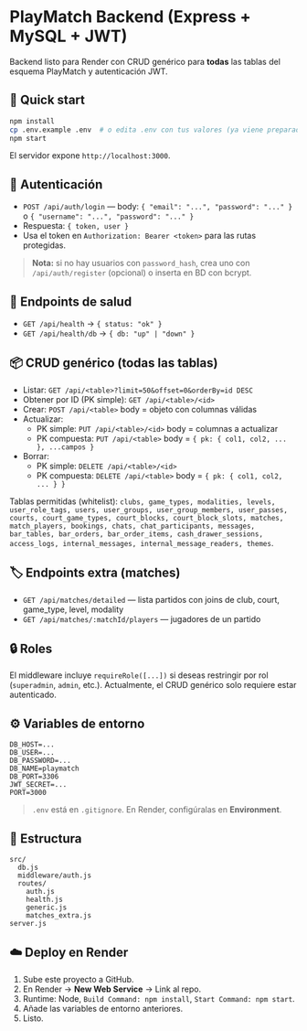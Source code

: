# PlayMatch Backend (Express + MySQL + JWT)

Backend listo para Render con CRUD genérico para **todas** las tablas del esquema PlayMatch y autenticación JWT.

## 🚀 Quick start

```bash
npm install
cp .env.example .env  # o edita .env con tus valores (ya viene preparado)
npm start
```

El servidor expone `http://localhost:3000`.

## 🔑 Autenticación

- `POST /api/auth/login` — body: `{ "email": "...", "password": "..." }` o `{ "username": "...", "password": "..." }`
- Respuesta: `{ token, user }`
- Usa el token en `Authorization: Bearer <token>` para las rutas protegidas.

> **Nota:** si no hay usuarios con `password_hash`, crea uno con `/api/auth/register` (opcional) o inserta en BD con bcrypt.

## 🧰 Endpoints de salud
- `GET /api/health` → `{ status: "ok" }`
- `GET /api/health/db` → `{ db: "up" | "down" }`

## 📦 CRUD genérico (todas las tablas)

- Listar: `GET /api/<table>?limit=50&offset=0&orderBy=id DESC`
- Obtener por ID (PK simple): `GET /api/<table>/<id>`
- Crear: `POST /api/<table>` body = objeto con columnas válidas
- Actualizar:
  - PK simple: `PUT /api/<table>/<id>` body = columnas a actualizar
  - PK compuesta: `PUT /api/<table>` body = `{ pk: { col1, col2, ... }, ...campos }`
- Borrar:
  - PK simple: `DELETE /api/<table>/<id>`
  - PK compuesta: `DELETE /api/<table>` body = `{ pk: { col1, col2, ... } }`

Tablas permitidas (whitelist): `clubs, game_types, modalities, levels, user_role_tags, users, user_groups, user_group_members, user_passes, courts, court_game_types, court_blocks, court_block_slots, matches, match_players, bookings, chats, chat_participants, messages, bar_tables, bar_orders, bar_order_items, cash_drawer_sessions, access_logs, internal_messages, internal_message_readers, themes`.

## 🏷️ Endpoints extra (matches)

- `GET /api/matches/detailed` — lista partidos con joins de club, court, game_type, level, modality
- `GET /api/matches/:matchId/players` — jugadores de un partido

## 🔒 Roles

El middleware incluye `requireRole([...])` si deseas restringir por rol (`superadmin`, `admin`, etc.). Actualmente, el CRUD genérico solo requiere estar autenticado.

## ⚙️ Variables de entorno

```
DB_HOST=...
DB_USER=...
DB_PASSWORD=...
DB_NAME=playmatch
DB_PORT=3306
JWT_SECRET=...
PORT=3000
```

> `.env` está en `.gitignore`. En Render, configúralas en **Environment**.

## 📁 Estructura

```
src/
  db.js
  middleware/auth.js
  routes/
    auth.js
    health.js
    generic.js
    matches_extra.js
server.js
```

## ☁️ Deploy en Render

1. Sube este proyecto a GitHub.
2. En Render → **New Web Service** → Link al repo.
3. Runtime: Node, `Build Command: npm install`, `Start Command: npm start`.
4. Añade las variables de entorno anteriores.
5. Listo.
```

